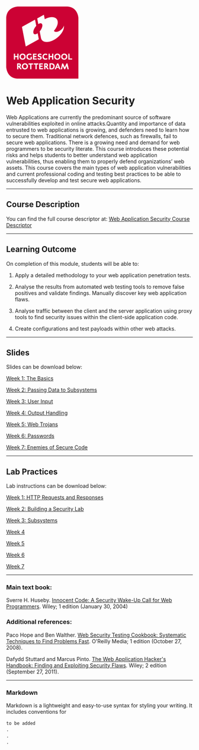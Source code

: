 ![Logo](docs/img/HR%20Logo.png)

# Web Application Security

Web Applications are currently the predominant source of software vulnerabilities exploited in online attacks.Quantity and importance of data entrusted to web applications is growing, and defenders need to learn how to secure them. Traditional network defences, such as firewalls, fail to secure web applications.  There is a growing need and demand for web programmers to be security literate.
This course introduces these potential risks and helps students to better understand web application vulnerabilities, thus enabling them to properly defend organizations’ web assets. This course covers the main types of web application vulnerabilities and current professional coding and testing best practices to be able to successfully develop and test secure web applications.

_____________________________________________________________________________________________________________________________________

## Course Description

You can find the full course descriptor at: [Web Application Security Course Descriptor]()

_____________________________________________________________________________________________________________________________________

## Learning Outcome

On completion of this module, students will be able to:

1. Apply a detailed methodology to your web application penetration tests.

2. Analyse the results from automated web testing tools to remove false positives and validate findings. Manually discover key web application flaws.

3. Analyse traffic between the client and the server application using proxy tools to find security issues within the client-side application code.

4. Create configurations and test payloads within other web attacks.

_____________________________________________________________________________________________________________________________________

## Slides

Slides can be download below:

[Week 1: The Basics](slds/W01-Basics.pptx)

[Week 2: Passing Data to Subsystems]()

[Week 3: User Input]()

[Week 4: Output Handling]()

[Week 5: Web Trojans]()

[Week 6: Passwords]()

[Week 7: Enemies of Secure Code]()

_____________________________________________________________________________________________________________________________________

## Lab Practices

Lab instructions can be download below:

[Week 1: HTTP Requests and Responses](labs/Lab-01-HTTP.pdf)

[Week 2: Building a Security Lab]()

[Week 3: Subsystems]()

[Week 4]()

[Week 5]()

[Week 6]()

[Week 7]()

_____________________________________________________________________________________________________________________________________

### Main text book:
Sverre H. Huseby. [Innocent Code: A Security Wake-Up Call for Web Programmers](https://www.amazon.com/Innocent-Code-Security-Wake-Up-Programmers/dp/0470857447). Wiley; 1 edition (January 30, 2004)

### Additional references:
Paco Hope and Ben Walther. [Web Security Testing Cookbook: Systematic Techniques to Find Problems Fast](https://www.amazon.com/Web-Security-Testing-Cookbook-Systematic/dp/0596514832). O'Reilly Media; 1 edition (October 27, 2008).

Dafydd Stuttard and Marcus Pinto. [The Web Application Hacker's Handbook: Finding and Exploiting Security Flaws](https://www.amazon.com/Web-Application-Hackers-Handbook-Exploiting/dp/1118026470). Wiley; 2 edition (September 27, 2011).

_____________________________________________________________________________________________________________________________________

### Markdown

Markdown is a lightweight and easy-to-use syntax for styling your writing. It includes conventions for

```markdown
to be added
.
.
.
```
